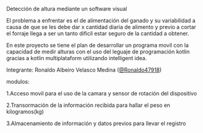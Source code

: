 Detección de altura mediante un software visual

El problema a enfrentar es el de alimentación del ganado y su variabilidad a causa de que se les debe dar x cantidad diaria de alimento y previo a cortar el forraje llega a ser un tanto dificil estar seguro de la cantidad a obtener.

En este proyecto se tiene el plan de desarrollar un programa movil con la capacidad de medir alturas con el uso del leguaje de programación kotlin gracias a kotlin multiplataform utilizando intelligent idea.

Integrante: Ronaldo Albeiro Velasco Medina ([@Ronaldo47918](https://github.com/Ronaldo47918))

modulos:

1.Acceso movil para el uso de la camara y sensor de rotación del dispositivo

2.Transormación de la información recibida para hallar el peso en kilogramos(kg)

3.Almacenamiento de información y datos previos para llevar el registro
